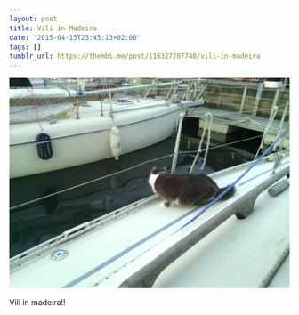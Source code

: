 ```yaml
---
layout: post
title: Vili in Madeira
date: '2015-04-13T23:45:13+02:00'
tags: []
tumblr_url: https://thembi.me/post/116327287740/vili-in-madeira
---
```

 ![](/files/tumblr_nmrlrdpdkr1tq106bo1_1280.jpg)  

Vili in madeira!!

